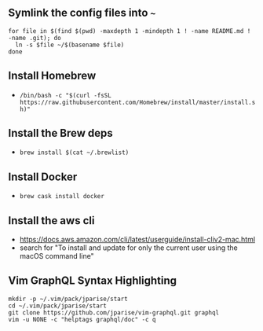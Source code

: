 ## Symlink the config files into `~`
```
for file in $(find $(pwd) -maxdepth 1 -mindepth 1 ! -name README.md ! -name .git); do
  ln -s $file ~/$(basename $file)
done
```

## Install Homebrew
- `/bin/bash -c "$(curl -fsSL https://raw.githubusercontent.com/Homebrew/install/master/install.sh)"`

## Install the Brew deps
- `brew install $(cat ~/.brewlist)`

## Install Docker
- `brew cask install docker`

## Install the aws cli
- https://docs.aws.amazon.com/cli/latest/userguide/install-cliv2-mac.html
- search for "To install and update for only the current user using the macOS command line"

## Vim GraphQL Syntax Highlighting
```
mkdir -p ~/.vim/pack/jparise/start
cd ~/.vim/pack/jparise/start
git clone https://github.com/jparise/vim-graphql.git graphql
vim -u NONE -c "helptags graphql/doc" -c q
```
